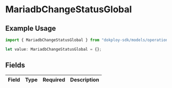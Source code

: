 # MariadbChangeStatusGlobal

## Example Usage

```typescript
import { MariadbChangeStatusGlobal } from "dokploy-sdk/models/operations";

let value: MariadbChangeStatusGlobal = {};
```

## Fields

| Field       | Type        | Required    | Description |
| ----------- | ----------- | ----------- | ----------- |
